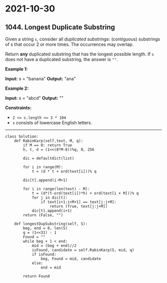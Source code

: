 # 2021-10-30

## 1044. Longest Duplicate Substring

Given a string `s`, consider all _duplicated substrings_: (contiguous) substrings of s that occur 2 or more times. The occurrences may overlap.

Return **any** duplicated substring that has the longest possible length. If `s` does not have a duplicated substring, the answer is `""`.

**Example 1:**

**Input:** s = "banana"
**Output:** "ana"

**Example 2:**

**Input:** s = "abcd"
**Output:** ""

**Constraints:**

* `2 <= s.length <= 3 * 104`
* `s` consists of lowercase English letters.

---

```py3
class Solution:
    def RabinKarp(self,text, M, q):
        if M == 0: return True
        h, t, d = (1<<(8*M-8))%q, 0, 256

        dic = defaultdict(list)

        for i in range(M): 
            t = (d * t + ord(text[i]))% q

        dic[t].append(i-M+1)

        for i in range(len(text) - M):
            t = (d*(t-ord(text[i])*h) + ord(text[i + M]))% q
            for j in dic[t]:
                if text[i+1:i+M+1] == text[j:j+M]:
                    return (True, text[j:j+M])
            dic[t].append(i+1)
        return (False, "")

    def longestDupSubstring(self, S):
        beg, end = 0, len(S)
        q = (1<<31) - 1 
        Found = ""
        while beg + 1 < end:
            mid = (beg + end)//2
            isFound, candidate = self.RabinKarp(S, mid, q)
            if isFound:
                beg, Found = mid, candidate
            else:
                end = mid

        return Found
```
